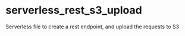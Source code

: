 # serverless_rest_s3_upload
Serverless file to create a rest endpoint, and upload the requests to S3

